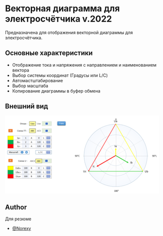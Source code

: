# Векторная диаграмма для электросчётчика v.2022

Предназначена для отображения векторной диаграммы для электросчётчика.

## Основные характеристики
- Отображение тока и напряжения с направлением и наименованием вектора
- Выбор системы координат (Градусы или L/C)
- Автомастштабирование
- Выбор масштаба
- Копирование диаграммы в буфер обмена


## Внешний вид

![App Screenshot](Screenshot.png)


## Author
Для резюме
- [@Norexy](https://github.com/Norexy)
